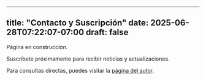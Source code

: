 
---
title: "Contacto y Suscripción"
date: 2025-06-28T07:22:07-07:00
draft: false
---
Página en construcción.

Suscríbete próximamente para recibir noticias y actualizaciones.

Para consultas directas, puedes visitar la [página del autor](https://ealeman.com/).